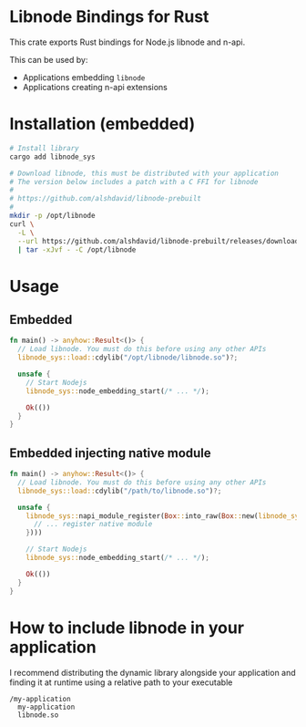 # Libnode Bindings for Rust

This crate exports Rust bindings for Node.js libnode and n-api.

This can be used by:
- Applications embedding `libnode`
- Applications creating n-api extensions

# Installation (embedded)

```bash
# Install library
cargo add libnode_sys

# Download libnode, this must be distributed with your application
# The version below includes a patch with a C FFI for libnode
#
# https://github.com/alshdavid/libnode-prebuilt
#
mkdir -p /opt/libnode
curl \
  -L \
  --url https://github.com/alshdavid/libnode-prebuilt/releases/download/v22.15.0/libnode-linux-amd64.tar.xz \
  | tar -xJvf - -C /opt/libnode
```

# Usage

## Embedded

```rust
fn main() -> anyhow::Result<()> {
  // Load libnode. You must do this before using any other APIs
  libnode_sys::load::cdylib("/opt/libnode/libnode.so")?;

  unsafe {
    // Start Nodejs
    libnode_sys::node_embedding_start(/* ... */);

    Ok(())
  }
}
```

## Embedded injecting native module

```rust
fn main() -> anyhow::Result<()> {
  // Load libnode. You must do this before using any other APIs
  libnode_sys::load::cdylib("/path/to/libnode.so")?;

  unsafe {
    libnode_sys::napi_module_register(Box::into_raw(Box::new(libnode_sys::napi_module {
      // ... register native module
    })))

    // Start Nodejs
    libnode_sys::node_embedding_start(/* ... */);

    Ok(())
  }
}
```

# How to include libnode in your application

I recommend distributing the dynamic library alongside your application and finding it at runtime
using a relative path to your executable

```
/my-application
  my-application
  libnode.so
```
